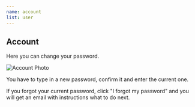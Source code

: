 ```yaml
---
name: account
list: user
---
```

<section>

## Account

Here you can change your password.

![Account Photo](/images/account-new.svg)

You have to type in a new password, confirm it and enter the current one.

If you forgot your current password, click "I forgot my password" and you will get an email with instructions what to do next.
</section>
